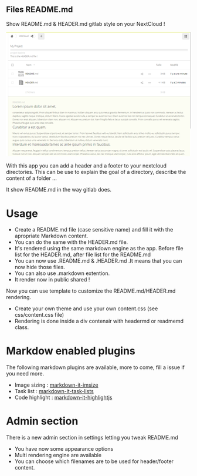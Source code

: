 Files README.md
---

Show README.md & HEADER.md gitlab style on your NextCloud !

![screenshot](screenshot.png)

With this app you can add a header and a footer to your nextcloud directories.
This can be use to explain the goal of a directory, describe the content of a folder ...

It show README.md in the way gitlab does.


# Usage 

  * Create a README.md file (case sensitive name) and fill it with the apropriate Markdown content.
  * You can do the same with the HEADER.md file.
  * It's rendered using the same markdown engine as the app. Before file list for the HEADER.md, after file list for the README.md
  * You can now use .README.md & .HEADER.md .It means that you can now hide those files.
  * You can also use .markdown extention.
  * It render now in public shared !

Now you can use template to customize the README.md/HEADER.md rendering.

  * Create your own theme and use your own content.css (see css/content.css file)
  * Rendering is done inside a div contenair with headermd or readmemd class.

# Markdow enabled plugins

The following markdown plugins are available, more to come, fill a issue if you need more.

 * Image sizing :  [markdown-it-imsize](https://www.npmjs.com/package/markdown-it-imsize)
 * Task list : [markdown-it-task-lists
](https://www.npmjs.com/package/markdown-it-task-lists)
 * Code highlight : [markdown-it-highlightjs](https://www.npmjs.com/package/markdown-it-highlightjs)

 # Admin section

 There is a new admin section in settings letting you tweak README.md

 * You have now some appearance options
 * Multi rendering engine are available
 * You can choose which filenames are to be used for header/footer content.

  
